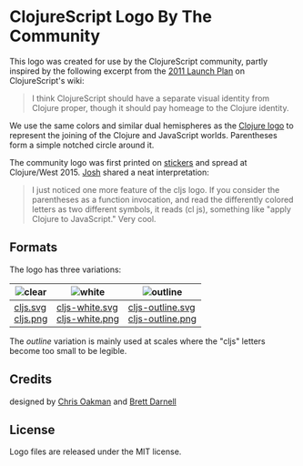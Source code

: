 # ClojureScript Logo By The Community

This logo was created for use by the ClojureScript community, partly inspired
by the following excerpt from the [2011 Launch Plan] on ClojureScript's wiki:

> I think ClojureScript should have a separate visual identity from Clojure
> proper, though it should pay homeage to the Clojure identity.

We use the same colors and similar dual hemispheres as the [Clojure logo] to
represent the joining of the Clojure and JavaScript worlds. Parentheses form a
simple notched circle around it.

The community logo was first printed on
[stickers](https://raw.githubusercontent.com/cljsinfo/logo.cljs/master/cljs-empty.png)
and spread at Clojure/West 2015. [Josh] shared a neat interpretation:

> I just noticed one more feature of the cljs logo. If you consider the
> parentheses as a function invocation, and read the differently colored
> letters as two different symbols, it reads (cl js), something like "apply
> Clojure to JavaScript." Very cool.

## Formats

The logo has three variations:

| ![clear]                 | ![white]                               | ![outline]                               |
|--------------------------|----------------------------------------|------------------------------------------|
| [cljs.svg]<br>[cljs.png] | [cljs-white.svg]<br>[cljs-white.png]   | [cljs-outline.svg]<br>[cljs-outline.png] |

The _outline_ variation is mainly used at scales where the "cljs" letters
become too small to be legible.

[clear]:http://i.imgur.com/S14JyFD.png
[white]:http://i.imgur.com/FIXbg7V.png
[outline]:http://i.imgur.com/YIkIaIt.png

[cljs.svg]:https://raw.githubusercontent.com/cljsinfo/logo.cljs/master/cljs.svg
[cljs.png]:https://raw.githubusercontent.com/cljsinfo/logo.cljs/master/cljs.png
[cljs-white.svg]:https://raw.githubusercontent.com/cljsinfo/logo.cljs/master/cljs-white.svg
[cljs-white.png]:https://raw.githubusercontent.com/cljsinfo/logo.cljs/master/cljs-white.png
[cljs-outline.svg]:https://raw.githubusercontent.com/cljsinfo/logo.cljs/master/cljs-outline.svg
[cljs-outline.png]:https://raw.githubusercontent.com/cljsinfo/logo.cljs/master/cljs-outline.png

## Credits

designed by [Chris Oakman] and [Brett Darnell]

[Chris Oakman]:http://twitter.com/4c4fc7
[Brett Darnell]:http://twitter.com/darnology

## License

Logo files are released under the MIT license.

[2011 Launch Plan]:https://github.com/clojure/clojurescript/wiki/Launch-Plan
[Clojure logo]:http://i.imgur.com/1GjPKvB.png
[This]:https://twitter.com/swannodette/status/589949769457410048
[Josh]:https://twitter.com/joshheadapohl
